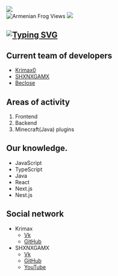 ![](https://media.discordapp.net/attachments/1051126778170703952/1129378514173440030/russianfrog_dev.jpeg?width=746&height=348)<br/>
![]( https://komarev.com/ghpvc/?username=armenian-frog&label=Profile%20views&color=green&style=for-the-badge "Armenian Frog Views" )
[![](https://img.shields.io/static/v1?label=Armenian+Frog&message=Discord&color=blue&style=for-the-badge&logo=discord)](https://link.com "Official Discord Server")


[![Typing SVG](https://readme-typing-svg.demolab.com/?lines=The+development+team)](https://git.io/typing-svg)
------------------

## Current team of developers
* [Krimax0](https://github.com/Krimax0 "Krimax#7574")
* [SHXNXGAMX](https://github.com/SHXNXGAMX "SHXNXGAMX#2084")
* [Beclose](https:// "Beclose#6553")

## Areas of activity
1. Frontend
3. Backend
2. Minecraft(Java) plugins

## Our knowledge.
* JavaScript
* TypeScript
* Java
* React
* Next.js
* Nest.js

## Social network
* Krimax
   * [Vk](https://vk.com/krimax0 "Михаил Король")
   * [GitHub](https://github.com/Krimax0 "GitHub")
* SHXNXGAMX
   * [Vk](https://vk.com/dxxth_brxgxr "Alexander Veselev")
   * [GitHub](https://github.com/SHXNXGAMX "GitHub")
   * [YouTube](https://www.youtube.com/channel/UCgMMBTrhNsrjIiu-gIH0nDA/ "GitHub")

